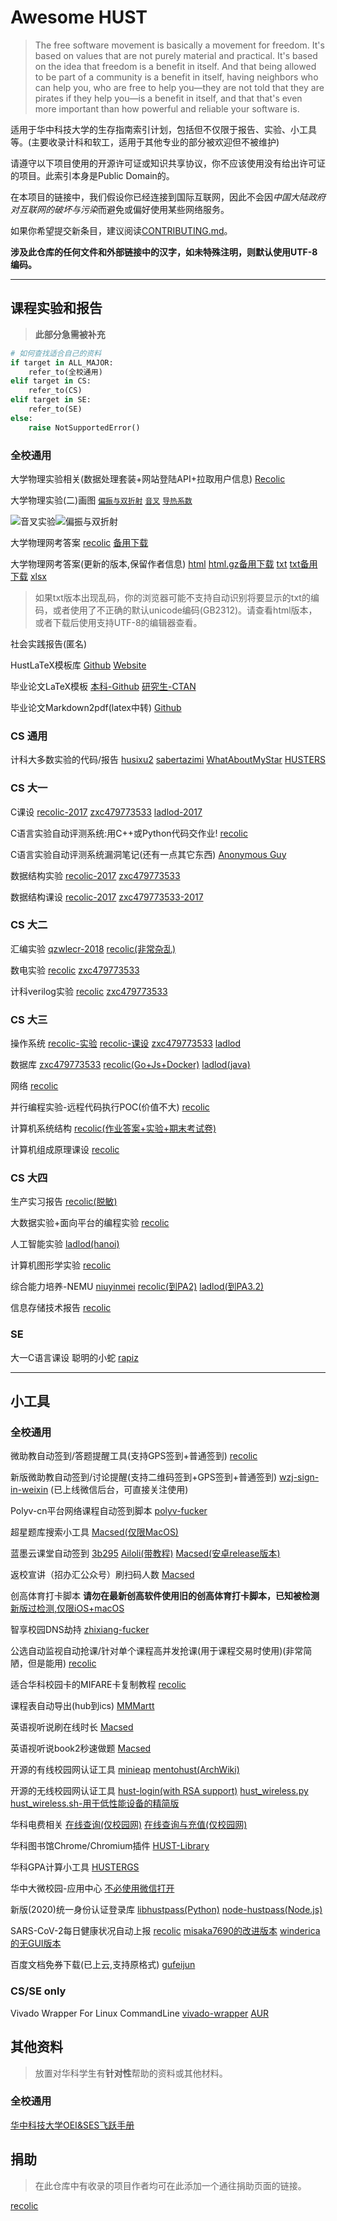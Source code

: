 # Awesome HUST

> The free software movement is basically a movement for freedom. It's based on values that are not purely material and practical. It's based on the idea that freedom is a benefit in itself. And that being allowed to be part of a community is a benefit in itself, having neighbors who can help you, who are free to help you—they are not told that they are pirates if they help you—is a benefit in itself, and that that's even more important than how powerful and reliable your software is.

适用于华中科技大学的生存指南索引计划，包括但不仅限于报告、实验、小工具等。(主要收录计科和软工，适用于其他专业的部分被欢迎但不被维护)

请遵守以下项目使用的开源许可证或知识共享协议，你不应该使用没有给出许可证的项目。此索引本身是Public Domain的。

在本项目的链接中，我们假设你已经连接到国际互联网，因此不会因*中国大陆政府对互联网的破坏与污染*而避免或偏好使用某些网络服务。

如果你希望提交新条目，建议阅读[CONTRIBUTING.md](https://github.com/recolic/awesome-hust/blob/master/CONTRIBUTING.md)。

**涉及此仓库的任何文件和外部链接中的汉字，如未特殊注明，则默认使用UTF-8编码。**

----

## 课程实验和报告

> **此部分急需被补充**

``` python
# 如何查找适合自己的资料
if target in ALL_MAJOR:
    refer_to(全校通用)
elif target in CS:
    refer_to(CS)
elif target in SE:
    refer_to(SE)
else:
    raise NotSupportedError()
```

### 全校通用

大学物理实验相关(数据处理套装+网站登陆API+拉取用户信息) [Recolic](https://github.com/recolic/phy-exp) 

大学物理实验(二)画图 [`偏振与双折射`](https://github.com/LoveThinkinghard/HUST-Physcis-Experiments-Plot-and-Dataprocess/tree/master/%E5%81%8F%E6%8C%AF%E4%B8%8E%E5%8F%8C%E6%8A%98%E5%B0%84) [`音叉`](https://github.com/LoveThinkinghard/HUST-Physcis-Experiments-Plot-and-Dataprocess/tree/master/%E9%9F%B3%E5%8F%89%E5%AE%9E%E9%AA%8C) [`导热系数`](https://github.com/LoveThinkinghard/HUST-Physcis-Experiments-Plot-and-Dataprocess/tree/master/%E5%AF%BC%E7%83%AD%E7%B3%BB%E6%95%B0)

![音叉实验](https://github.com/LoveThinkinghard/HUST-Physcis-Experiments-Plot-and-Dataprocess/blob/master/%E9%9F%B3%E5%8F%89%E5%AE%9E%E9%AA%8C/damped.png)![偏振与双折射](https://github.com/LoveThinkinghard/HUST-Physcis-Experiments-Plot-and-Dataprocess/blob/master/%E5%81%8F%E6%8C%AF%E4%B8%8E%E5%8F%8C%E6%8A%98%E5%B0%84/I-%CE%B8%20on%20polor%20axis.png)

大学物理网考答案 [recolic](https://dl.recolic.net/res/PhyExpExamAnswer.csv) [备用下载](https://github.com/recolic/awesome-hust/blob/master/res/PhyExpExamAnswer.csv) 

大学物理网考答案(更新的版本,保留作者信息) [html](https://dl.recolic.net/res/phyOnlineExam.unix.utf8.html) [html.gz备用下载](https://github.com/recolic/awesome-hust/blob/master/res/phyOnlineExam.unix.utf8.html.gz)
[txt](https://github.com/recolic/awesome-hust/blob/master/res/phyOnlineExam.unix.utf8.txt) [txt备用下载](https://dl.recolic.net/res/phyOnlineExam.unix.utf8.txt) [xlsx](https://github.com/misaka7690/Data-collation/blob/master/answer.xlsx)

> 如果txt版本出现乱码，你的浏览器可能不支持自动识别将要显示的txt的编码，或者使用了不正确的默认unicode编码(GB2312)。请查看html版本，或者下载后使用支持UTF-8的编辑器查看。

社会实践报告(匿名) <!--[1]() [2]() [3]() -->

HustLaTeX模板库 [Github](https://github.com/hust-latex) [Website](https://hust-latex.github.io/)

毕业论文LaTeX模板 [本科-Github](https://github.com/skinaze/HUSTPaperTemp) [研究生-CTAN](https://ctan.org/pkg/hustthesis)  

毕业论文Markdown2pdf(latex中转) [Github](https://github.com/pyrocat101/hust-thesis-pandoc)  

### CS 通用

计科大多数实验的代码/报告 [husixu2](https://github.com/husixu1/HUST-Homeworks) [sabertazimi](https://github.com/sabertazimi/hust-lab) [WhatAboutMyStar](https://github.com/WhatAboutMyStar/HUSTDoubleDegree) [HUSTERS](https://github.com/HUSTERGS/HUSTCS)

### CS 大一

C课设 [recolic-2017](https://github.com/recolic/chw) [zxc479773533](https://github.com/zxc479773533/C-curriculum-design) [ladlod-2017](https://github.com/ladlod/hust_cs_ug/tree/master/c_program)

C语言实验自动评测系统:用C++或Python代码交作业! [recolic](https://dl.recolic.net/res/usecpy.c)

C语言实验自动评测系统漏洞笔记(还有一点其它东西) [Anonymous Guy](https://nmsl.party/hust-c)
<!-- 我的recolic@berkeley.edu邮箱收到一封匿名邮件请求代提交此条目，因此我不承担一切责任 -->

数据结构实验 [recolic-2017](https://github.com/recolic/hust-ds-homework) [zxc479773533](https://github.com/zxc479773533/HUST-DataStructure-Labs)

数据结构课设 [recolic-2017](https://github.com/recolic/hust-ds-homework-final) [zxc479773533-2017](https://github.com/zxc479773533/DS-curriculum-design)

### CS 大二

汇编实验 [qzwlecr-2018](https://github.com/qzwlecr/80x86-asm-learning) [recolic(非常杂乱)](https://github.com/qzwlecr/80x86-asm-learning)

数电实验 [recolic](https://github.com/recolic/hust-digital-electronics-exp) [zxc479773533](https://github.com/zxc479773533/HUST-Verilog-Labs)

计科verilog实验 [recolic](https://github.com/recolic/hust-verilog-exp) [zxc479773533](https://github.com/zxc479773533/HUST-Verilog-Labs)

### CS 大三

操作系统 [recolic-实验](https://github.com/recolic/hust-os-exp) [recolic-课设](https://git.recolic.net/recolic-hust/hust-os-design) [zxc479773533](https://github.com/zxc479773533/HUST-OperatingSystem-Labs) [ladlod](https://github.com/ladlod/hust_cs_ug/tree/master/linux_proc)

数据库 [zxc479773533](https://github.com/zxc479773533/HUST-Database-Design) [recolic(Go+Js+Docker)](https://github.com/recolic/hust-database) [ladlod(java)](https://github.com/ladlod/hust_cs_ug/tree/master/database)

网络 [recolic](https://github.com/recolic/hust-networking)

并行编程实验-远程代码执行POC(价值不大) [recolic](https://git.recolic.net/root/educoder-fucker)

计算机系统结构 [recolic(作业答案+实验+期末考试卷)](https://git.recolic.net/recolic-hust/ca)

计算机组成原理课设 [recolic](https://git.recolic.net/recolic-hust/hust-cpu-design)

### CS 大四

生产实习报告 [recolic(脱敏)](https://git.recolic.net/recolic-hust/intern-report)

大数据实验+面向平台的编程实验 [recolic](https://git.recolic.net/recolic-hust/hust-bigdata-platformprog)

人工智能实验 [ladlod(hanoi)](https://github.com/ladlod/hust_cs_ug/tree/master/aiExp)

计算机图形学实验 [recolic](https://git.recolic.net/recolic-hust/opengl)

综合能力培养-NEMU  [niuyinmei](https://github.com/niuyinmei/ICS2018/) [recolic(到PA2)](https://git.recolic.net/recolic-hust/hust-x86-simulator) [ladlod(到PA3.2)](https://github.com/ladlod/ics_2018)

信息存储技术报告 [recolic](https://git.recolic.net/recolic-hust/info-storage-tech)

### SE

大一C语言课设 聪明的小蛇 [rapiz](https://github.com/Rapiz1/DungeonRush)  

----

## 小工具

### 全校通用

微助教自动签到/答题提醒工具(支持GPS签到+普通签到) [recolic](https://github.com/recolic/micro-teaching-assistant-fucker)

新版微助教自动签到/讨论提醒(支持二维码签到+GPS签到+普通签到) [wzj-sign-in-weixin](https://github.com/yun-mu/wzj-sign-in-weixin) (已上线微信后台，可直接关注使用)

Polyv-cn平台网络课程自动签到脚本 [polyv-fucker](https://github.com/ttzztztz/polyv-fucker)

超星题库搜索小工具 [Macsed(仅限MacOS)](https://github.com/MacsedProtoss/CxmoocAnswerBrowser)

蓝墨云课堂自动签到 [3b295](https://github.com/3b295/mosoteach_checkin) [Ailoli(带教程)](https://github.com/Ailoli/go_moso)
[Macsed(安卓release版本)](https://github.com/MacsedSub/lmy-Fucker-Android-APK)

返校宣讲（招办汇公众号）刷扫码人数
[Macsed](https://github.com/MacsedSub/ZBH-Fucker)

创高体育打卡脚本 **请勿在最新创高软件使用旧的创高体育打卡脚本，已知被检测**
[新版过检测,仅限iOS+macOS](https://github.com/CGSportFucker/FakeRunner)

智享校园DNS劫持 [zhixiang-fucker](https://nmsl.party/zhixiang/index.html)

公选自动监视自动抢课/针对单个课程高并发抢课(用于课程交易时使用)(非常简陋，但是能用) [recolic](https://github.com/recolic/hust_wsxk_fucker) 

适合华科校园卡的MIFARE卡复制教程 [recolic](https://gist.github.com/recolic/d7da64545e9330c8a79fed283d6955c4)

课程表自动导出(hub到ics) [MMMartt](https://github.com/MMMartt/hust-courses-to-ics)

英语视听说刷在线时长 [Macsed](https://github.com/MacsedProtoss/NewHorizon-TimeFaker)

英语视听说book2秒速做题 [Macsed](https://github.com/MacsedProtoss/unipus)

开源的有线校园网认证工具 [minieap](https://github.com/updateing/minieap) [mentohust(ArchWiki)](https://wiki.archlinux.org/index.php/MentoHUST_%28%E7%AE%80%E4%BD%93%E4%B8%AD%E6%96%87%29)

开源的无线校园网认证工具 [hust-login(with RSA support)](https://github.com/Cra1gTucker/hust-login) [hust\_wireless.py](https://github.com/haoqixu/hust_wireless) [hust\_wireless.sh-用于低性能设备的精简版](https://github.com/recolic/awesome-hust/blob/master/res/hust_wireless.sh)

华科电费相关 [在线查询(仅校园网)](http://202.114.18.218/main.aspx) [在线查询与充值(仅校园网)](http://sdhq.hust.edu.cn/ICBS/mobileweb/html/index.html)

华科图书馆Chrome/Chromium插件 [HUST-Library](https://chrome.google.com/webstore/detail/hust-library/abbdkngccefmkgifkakoglhpifohekig)

华科GPA计算小工具 [HUSTERGS](https://github.com/HUSTERGS/HUST-GPA)

华中大微校园-应用中心 [不必使用微信打开](http://m.hust.edu.cn/wechat/apps_center.jsp)

新版(2020)统一身份认证登录库 [libhustpass(Python)](https://github.com/naivekun/libhustpass)  [node-hustpass(Node.js)](https://github.com/ManiaciaChao/node-hustpass)

SARS-CoV-2每日健康状况自动上报 [recolic](https://git.recolic.net/recolic-hust/hust-2019-ncov-submit-fucker) [misaka7690的改进版本](https://github.com/misaka7690/HUST-2019-ncov-submit-fucker) [winderica的无GUI版本](https://github.com/winderica/DailyReport)

百度文档免券下载(已上云,支持原格式) [gufeijun](https://github.com/gufeijun/baiduwenku-go)

### CS/SE only

Vivado Wrapper For Linux CommandLine [vivado-wrapper](https://github.com/recolic/vivado-wrapper) [AUR](https://aur.archlinux.org/packages/vivado-wrapper)

## 其他资料

> 放置对华科学生有**针对性**帮助的资料或其他材料。

### 全校通用

[华中科技大学OEI&SES飞跃手册](https://hust-feiyue.github.io)

## 捐助

> 在此仓库中有收录的项目作者均可在此添加一个通往捐助页面的链接。

[recolic](https://recolic-proxy.cc/donate/)
